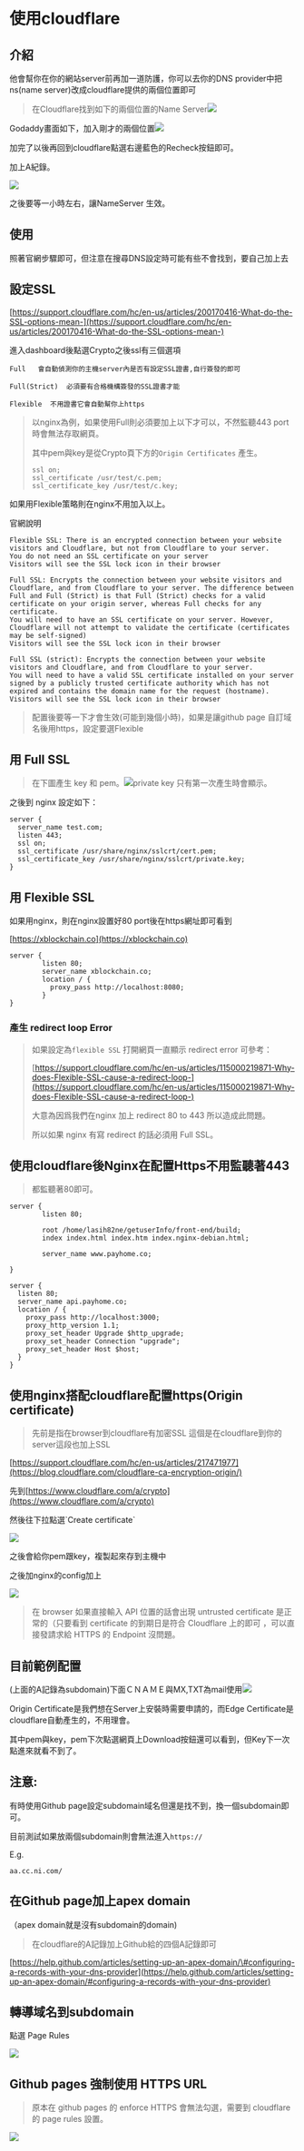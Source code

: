 # 使用cloudflare

## 介紹

他會幫你在你的網站server前再加一道防護，你可以去你的DNS provider中把ns\(name server\)改成cloudflare提供的兩個位置即可

> 在Cloudflare找到如下的兩個位置的Name Server![](.gitbook/assets/Screen%20Shot%202018-08-15%20at%205.49.00%20PM.png)

Godaddy畫面如下，加入剛才的兩個位置![](.gitbook/assets/Screen%20Shot%202018-08-15%20at%205.50.05%20PM.png)

加完了以後再回到cloudflare點選右邊藍色的Recheck按鈕即可。

加上A紀錄。

![](.gitbook/assets/Screen%20Shot%202018-08-15%20at%205.57.44%20PM.png)

之後要等一小時左右，讓NameServer 生效。

## 使用

照著官網步驟即可，但注意在搜尋DNS設定時可能有些不會找到，要自己加上去

## 設定SSL

[https://support.cloudflare.com/hc/en-us/articles/200170416-What-do-the-SSL-options-mean-](https://support.cloudflare.com/hc/en-us/articles/200170416-What-do-the-SSL-options-mean-)

進入dashboard後點選Crypto之後ssl有三個選項

```text
Full   會自動偵測你的主機server內是否有設定SSL證書,自行簽發的即可

Full(Strict)  必須要有合格機構簽發的SSL證書才能

Flexible  不用證書它會自動幫你上https
```

> 以nginx為例，如果使用Full則必須要加上以下才可以，不然監聽443 port時會無法存取網頁。
>
> 其中pem與key是從Crypto頁下方的`Origin Certificates` 產生。
>
> ```text
> ssl on;
> ssl_certificate /usr/test/c.pem;
> ssl_certificate_key /usr/test/c.key;
> ```

如果用Flexible策略則在nginx不用加入以上。

官網說明

```text
Flexible SSL: There is an encrypted connection between your website visitors and Cloudflare, but not from Cloudflare to your server.
You do not need an SSL certificate on your server
Visitors will see the SSL lock icon in their browser

Full SSL: Encrypts the connection between your website visitors and Cloudflare, and from Cloudflare to your server. The difference between Full and Full (Strict) is that Full (Strict) checks for a valid certificate on your origin server, whereas Full checks for any certificate.
You will need to have an SSL certificate on your server. However, Cloudflare will not attempt to validate the certificate (certificates may be self-signed)
Visitors will see the SSL lock icon in their browser

Full SSL (strict): Encrypts the connection between your website visitors and Cloudflare, and from Cloudflare to your server.
You will need to have a valid SSL certificate installed on your server signed by a publicly trusted certificate authority which has not expired and contains the domain name for the request (hostname).
Visitors will see the SSL lock icon in their browser
```

> 配置後要等一下才會生效\(可能到幾個小時\)，如果是讓github page 自訂域名後用https，設定要選Flexible

## 用 Full SSL

> 在下圖產生 key 和 pem。![](.gitbook/assets/Screen%20Shot%202018-11-08%20at%205.54.22%20PM.png)private key 只有第一次產生時會顯示。

之後到 nginx 設定如下：

```text
server {
  server_name test.com;
  listen 443;
  ssl on;
  ssl_certificate /usr/share/nginx/sslcrt/cert.pem;
  ssl_certificate_key /usr/share/nginx/sslcrt/private.key;
}
```

## 用 Flexible SSL

如果用nginx，則在nginx設置好80 port後在https網址即可看到

[https://xblockchain.co](https://xblockchain.co)

```text
server {
        listen 80;
        server_name xblockchain.co;
        location / {
          proxy_pass http://localhost:8080;
        }
}
```

### 產生 redirect loop Error

> 如果設定為`flexible SSL` 打開網頁一直顯示 redirect error 可參考：
>
> [https://support.cloudflare.com/hc/en-us/articles/115000219871-Why-does-Flexible-SSL-cause-a-redirect-loop-](https://support.cloudflare.com/hc/en-us/articles/115000219871-Why-does-Flexible-SSL-cause-a-redirect-loop-)
>
> 大意為因爲我們在nginx 加上 redirect 80 to 443 所以造成此問題。
>
> 所以如果 nginx 有寫 redirect 的話必須用 Full SSL。

## 使用cloudflare後Nginx在配置Https不用監聽著443

> 都監聽著80即可。

```text
server {
        listen 80;

        root /home/lasih82ne/getuserInfo/front-end/build;
        index index.html index.htm index.nginx-debian.html;

        server_name www.payhome.co;

}

server {
  listen 80;
  server_name api.payhome.co;
  location / {
    proxy_pass http://localhost:3000;
    proxy_http_version 1.1;
    proxy_set_header Upgrade $http_upgrade;
    proxy_set_header Connection "upgrade";
    proxy_set_header Host $host;
  }
}
```

## 使用nginx搭配cloudflare配置https\(Origin certificate\)

> 先前是指在browser到cloudflare有加密SSL 這個是在cloudflare到你的server這段也加上SSL

[https://support.cloudflare.com/hc/en-us/articles/217471977](https://blog.cloudflare.com/cloudflare-ca-encryption-origin/)

先到[https://www.cloudflare.com/a/crypto](https://www.cloudflare.com/a/crypto)

然後往下拉點選\`Create certificate\`

![](.gitbook/assets/螢幕快照%202017-05-30%20下午2.29.02.png)

之後會給你pem跟key，複製起來存到主機中

之後加nginx的config加上

![](.gitbook/assets/螢幕快照%202017-05-30%20下午2.24.27.png)

> 在 browser 如果直接輸入 API 位置的話會出現 untrusted certificate 是正常的（只要看到 certificate 的到期日是符合 Cloudflare 上的即可 ，可以直接發請求給 HTTPS 的 Endpoint 沒問題。

## 目前範例配置

\(上面的A記錄為subdomain\)下面ＣＮＡＭＥ與MX,TXT為mail使用![](.gitbook/assets/螢幕快照%202017-05-30%20下午2.31.08.png)

Origin Certificate是我們想在Server上安裝時需要申請的，而Edge Certificate是cloudflare自動產生的，不用理會。

其中pem與key，pem下次點選網頁上Download按鈕還可以看到，但Key下一次點進來就看不到了。

## 注意:

有時使用Github page設定subdomain域名但還是找不到，換一個subdomain即可。

目前測試如果放兩個subdomain則會無法進入`https://`

E.g.

```text
aa.cc.ni.com/
```

## 在Github page加上apex domain

（apex domain就是沒有subdomain的domain\)

> 在cloudflare的A記錄加上Github給的四個A記錄即可

[https://help.github.com/articles/setting-up-an-apex-domain/\#configuring-a-records-with-your-dns-provider](https://help.github.com/articles/setting-up-an-apex-domain/#configuring-a-records-with-your-dns-provider)

## 轉導域名到subdomain

點選 Page Rules

![](.gitbook/assets/Screen%20Shot%202019-02-07%20at%205.23.25%20PM.png)

## Github pages 強制使用 HTTPS URL

> 原本在 github pages 的 enforce HTTPS 會無法勾選，需要到 cloudflare 的 page rules 設置。

![](.gitbook/assets/jie-tu-20201219-xia-wu-8.29.07.png)

